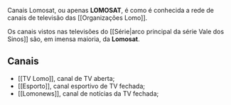 Canais Lomosat, ou apenas **LOMOSAT**, é como é conhecida a rede de canais de televisão das [[Organizações Lomo]].

Os canais vistos nas televisões do [[Série|arco principal da série Vale dos Sinos]] são, em imensa maioria, da **Lomosat**.

## Canais
- [[TV Lomo]], canal de TV aberta;
- [[Esporto]], canal esportivo de TV fechada;
- [[Lomonews]], canal de notícias da TV fechada;